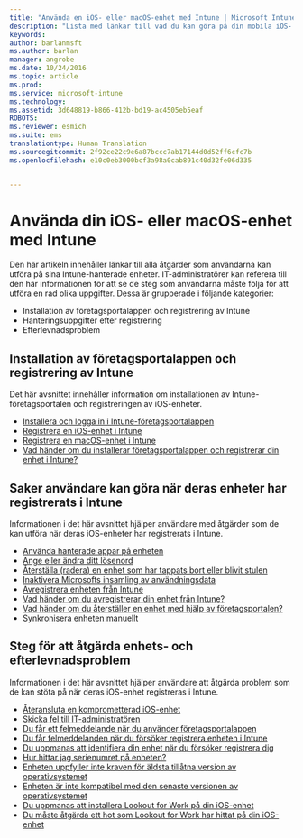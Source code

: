 ```yaml
---
title: "Använda en iOS- eller macOS-enhet med Intune | Microsoft Intune"
description: "Lista med länkar till vad du kan göra på din mobila iOS- eller macOS-enhet när enheten har registrerats i Intune"
keywords: 
author: barlanmsft
ms.author: barlan
manager: angrobe
ms.date: 10/24/2016
ms.topic: article
ms.prod: 
ms.service: microsoft-intune
ms.technology: 
ms.assetid: 3d648819-b866-412b-bd19-ac4505eb5eaf
ROBOTS: 
ms.reviewer: esmich
ms.suite: ems
translationtype: Human Translation
ms.sourcegitcommit: 2f92ce22c9e6a87bccc7ab17144d0d52ff6cfc7b
ms.openlocfilehash: e10c0eb3000bcf3a98a0cab891c40d32fe06d335


---
```


# <a name="using-your-ios-or-macos-device-with-intune"></a>Använda din iOS- eller macOS-enhet med Intune

Den här artikeln innehåller länkar till alla åtgärder som användarna kan utföra på sina Intune-hanterade enheter. IT-administratörer kan referera till den här informationen för att se de steg som användarna måste följa för att utföra en rad olika uppgifter. Dessa är grupperade i följande kategorier:
- Installation av företagsportalappen och registrering av Intune
- Hanteringsuppgifter efter registrering
- Efterlevnadsproblem

## <a name="company-portal-app-installation-and-intune-enrollment"></a>Installation av företagsportalappen och registrering av Intune

Det här avsnittet innehåller information om installationen av Intune-företagsportalen och registreringen av iOS-enheter.

- [Installera och logga in i Intune-företagsportalappen](install-and-sign-in-to-the-intune-company-portal-app-ios.md)
- [Registrera en iOS-enhet i Intune](enroll-your-device-in-intune-ios.md)
- [Registrera en macOS-enhet i Intune](enroll-your-device-in-intune-macos.md)
- [Vad händer om du installerar företagsportalappen och registrerar din enhet i Intune?](what-happens-if-you-install-the-Company-Portal-app-and-enroll-your-device-in-intune-ios.md)

## <a name="things-users-can-do-when-their-device-is-enrolled-in-intune"></a>Saker användare kan göra när deras enheter har registrerats i Intune

Informationen i det här avsnittet hjälper användare med åtgärder som de kan utföra när deras iOS-enheter har registrerats i Intune.

- [Använda hanterade appar på enheten](use-managed-apps-on-your-device-ios.md)
- [Ange eller ändra ditt lösenord](set-or-change-your-passcode-ios.md)
- [Återställa (radera) en enhet som har tappats bort eller blivit stulen](reset-erase-your-lost-or-stolen-device-ios.md)
- [Inaktivera Microsofts insamling av användningsdata](turn-off-microsoft-usage-data-collection-ios.md)
- [Avregistrera enheten från Intune](unenroll-your-device-from-intune-ios.md)
- [Vad händer om du avregistrerar din enhet från Intune?](what-happens-if-you-unenroll-your-device-from-intune-ios.md)
- [Vad händer om du återställer en enhet med hjälp av företagsportalen?](what-happens-if-you-reset-your-device-using-the-company-portal-ios.md)
- [Synkronisera enheten manuellt](sync-your-device-manually-ios.md)

## <a name="steps-to-fix-device-and-compliance-issues"></a>Steg för att åtgärda enhets- och efterlevnadsproblem

Informationen i det här avsnittet hjälper användare att åtgärda problem som de kan stöta på när deras iOS-enhet registreras i Intune.

- [Återansluta en komprometterad iOS-enhet](how-to-reconnect-a-compromised-ios-device.md)
- [Skicka fel till IT-administratören](send-errors-to-your-it-admin-ios.md)
- [Du får ett felmeddelande när du använder företagsportalappen](you-get-an-error-while-using-the-company-portal-app-ios.md)
- [Du får felmeddelanden när du försöker registrera enheten i Intune](you-see-errors-while-trying-to-enroll-your-device-in-intune-ios.md)
- [Du uppmanas att identifiera din enhet när du försöker registrera dig](you-are-asked-to-identify-your-device-when-trying-to-enroll-ios.md)
- [Hur hittar jag serienumret på enheten?](how-do-i-find-the-serial-number-on-my-device-ios.md)
- [Enheten uppfyller inte kraven för äldsta tillåtna version av operativsystemet](device-doesnt-have-the-required-minimum-operating-system-version-ios.md)
- [Enheten är inte kompatibel med den senaste versionen av operativsystemet](device-doesnt-comply-with-the-maximum-operating-system-version-ios.md)
- [Du uppmanas att installera Lookout for Work på din iOS-enhet](you-are-prompted-to-install-lookout-for-work-ios.md)
- [Du måste åtgärda ett hot som Lookout for Work har hittat på din iOS-enhet](you-need-to-resolve-a-threat-found-by-lookout-for-work-ios.md)



<!--HONumber=Dec16_HO2-->


